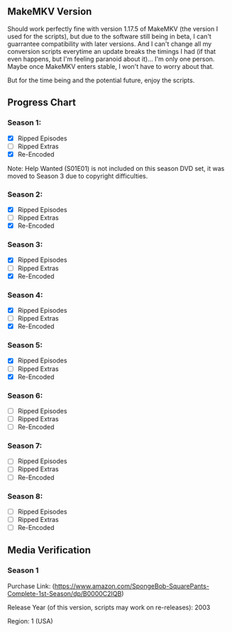## MakeMKV Version
Should work perfectly fine with version 1.17.5 of MakeMKV (the version I used for the scripts), but due to the software still being in beta, I can't guarrantee compatibility with later versions. And I can't change all my conversion scripts everytime an update breaks the timings I had (if that even happens, but I'm feeling paranoid about it)... I'm only one person. Maybe once MakeMKV enters stable, I won't have to worry about that.

But for the time being and the potential future, enjoy the scripts.

## Progress Chart

### Season 1:

   - [X] Ripped Episodes
   - [ ] Ripped Extras
   - [X] Re-Encoded

   Note: Help Wanted (S01E01) is not included on this season DVD set, it was moved to Season 3 due to copyright difficulties.

### Season 2:

   - [X] Ripped Episodes
   - [ ] Ripped Extras
   - [X] Re-Encoded

### Season 3:

   - [X] Ripped Episodes
   - [ ] Ripped Extras
   - [X] Re-Encoded

### Season 4:

   - [X] Ripped Episodes
   - [ ] Ripped Extras
   - [X] Re-Encoded

### Season 5:

   - [X] Ripped Episodes
   - [ ] Ripped Extras
   - [X] Re-Encoded

### Season 6:

   - [ ] Ripped Episodes
   - [ ] Ripped Extras
   - [ ] Re-Encoded

### Season 7:

   - [ ] Ripped Episodes
   - [ ] Ripped Extras
   - [ ] Re-Encoded

### Season 8:

   - [ ] Ripped Episodes
   - [ ] Ripped Extras
   - [ ] Re-Encoded

## Media Verification 

### Season 1

Purchase Link: (https://www.amazon.com/SpongeBob-SquarePants-Complete-1st-Season/dp/B0000C2IQB)

Release Year (of this version, scripts may work on re-releases): 2003

Region: 1 (USA)
